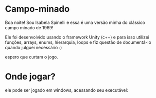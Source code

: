 # Campo-minado

Boa noite! Sou Isabela Spinelli e essa é uma versão minha do clássico campo minado de 1989!

Ele foi desenvolvido usando o framework Unity (c++)
e para isso utilizei funções, arrays, enums, hierarquia, loops e fiz questão de documentá-lo quando julguei necessário :)

espero que curtam o jogo. 

# Onde jogar?
ele pode ser jogado em windows, acessando seu executável:


